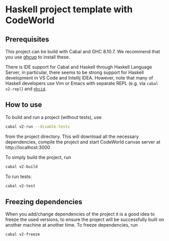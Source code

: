 # Haskell project template with CodeWorld

## Prerequisites

This project can be build with Cabal and GHC 8.10.7.
We recommend that you use [ghcup](https://www.haskell.org/ghcup/) to install these.

There is IDE support for Cabal and Haskell through Haskell Language Server, in particular, there seems to be strong support for Haskell development in VS Code and Intellij IDEA.
However, note that many of Haskell developers use Vim or Emacs with separate REPL (e.g. via `cabal v2-repl`) and [`ghcid`](https://github.com/ndmitchell/ghcid#readme).

## How to use

To build and run a project (without tests), use

```sh
cabal v2-run --disable-tests
```

from the project directory. This will download all the necessary dependencies, compile the project and start CodeWorld canvas server at http://localhost:3000

To simply build the project, run

```sh
cabal v2-build
```

To run tests:

```sh
cabal v2-test
```

## Freezing dependencies

When you add/change dependencies of the project it is a good idea to freeze the used versions, to ensure the project will be successfully built on another machine at another time. To freeze dependencies, run

```sh
cabal v2-freeze
```
